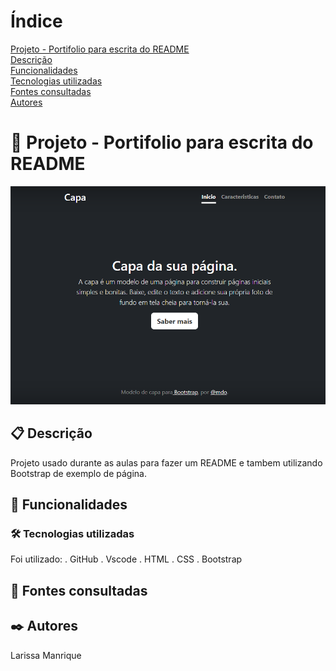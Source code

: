 # Índice 

[Projeto - Portifolio para escrita do README](#projeto---portifolio-para-escrita-do-readme)  
[Descrição](#descri%C3%A7%C3%A3o)  
[Funcionalidades](#funcionalidades)  
[Tecnologias utilizadas](#tecnologias-utilizadas)  
[Fontes consultadas](#fontes-consultadas)  
[Autores](#autores)  

#  🚀 Projeto - Portifolio para escrita do README
![image](img/capa.png)

## 📋 Descrição
 Projeto usado durante as aulas para fazer um README e tambem utilizando Bootstrap de exemplo de página.

##  🔧 Funcionalidades


### 🛠️ Tecnologias utilizadas

Foi utilizado:
. GitHub
. Vscode
. HTML
. CSS
. Bootstrap

## 📄 Fontes consultadas 

## ✒️ Autores
Larissa Manrique

